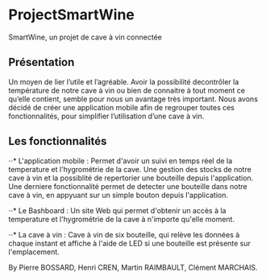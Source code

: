 # ProjectSmartWine
SmartWine, un projet de cave à vin connectée 

## Présentation

Un  moyen de lier l’utile et l’agréable. Avoir la possibilité decontrôler la température de notre cave à vin ou bien de connaitre 
à tout moment ce qu’elle contient, semble pour  nous un avantage très important. Nous avons décidé de créer une application mobile 
afin de regrouper toutes ces fonctionnalités, pour simplifier l’utilisation d’une cave à vin.

## Les fonctionnalités 

⋅⋅* L'application mobile : Permet d'avoir un suivi en temps réel de la temperature et l'hygrométrie de la cave. Une gestion des stocks 
de notre cave à vin et la possiblité de repertorier une bouteille depuis l'application. Une derniere fonctionnalité permet de detecter
une bouteille dans notre cave à vin, en appyuant sur un simple bouton depuis l'application. 

⋅⋅* Le Bashboard : Un site Web qui permet d'obtenir un accès à la temperature et l'hygrométrie de la cave à n'importe qu'elle moment.

⋅⋅* La cave à vin : Cave à vin de six bouteille, qui relève les données à chaque instant et affiche à l'aide de LED si une bouteille
est présente sur l'emplacement. 



By Pierre BOSSARD, Henri CREN, Martin RAIMBAULT, Clément MARCHAIS.
